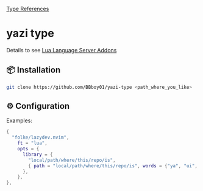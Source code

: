 [Type References](https://yazi-rs.github.io/docs/plugins/overview)

# yazi type

Details to see [Lua Language Server Addons](https://github.com/LuaLS/LLS-Addons)

## 📦 Installation

```bash
git clone https://github.com/BBboy01/yazi-type <path_where_you_like>
```

## ⚙️ Configuration

Examples:

```lua
{
  "folke/lazydev.nvim",
    ft = "lua",
    opts = {
      library = {
        "local/path/where/this/repo/is",
        { path = "local/path/where/this/repo/is", words = {"ya", "ui", "ps", "fs", "Command"} }, --- conditional load
      },
    },
},
```
